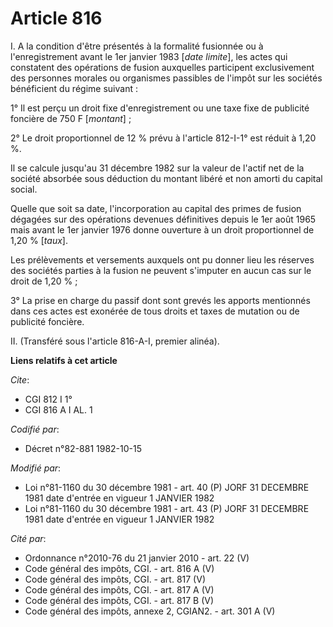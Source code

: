 # Article 816

I. A la condition d'être présentés à la formalité fusionnée ou à l'enregistrement avant le 1er janvier 1983 [*date limite*],
les actes qui constatent des opérations de fusion auxquelles participent exclusivement des personnes morales ou organismes
passibles de l'impôt sur les sociétés bénéficient du régime suivant :

1° Il est perçu un droit fixe d'enregistrement ou une taxe fixe de publicité foncière de 750 F [*montant*] ;

2° Le droit proportionnel de 12 % prévu à l'article 812-I-1° est réduit à 1,20 %.

Il se calcule jusqu'au 31 décembre 1982 sur la valeur de l'actif net de la société absorbée sous déduction du montant libéré
et non amorti du capital social.

Quelle que soit sa date, l'incorporation au capital des primes de fusion dégagées sur des opérations devenues définitives
depuis le 1er août 1965 mais avant le 1er janvier 1976 donne ouverture à un droit proportionnel de 1,20 % [*taux*].

Les prélèvements et versements auxquels ont pu donner lieu les réserves des sociétés parties à la fusion ne peuvent s'imputer
en aucun cas sur le droit de 1,20 % ;

3° La prise en charge du passif dont sont grevés les apports mentionnés dans ces actes est exonérée de tous droits et taxes
de mutation ou de publicité foncière.

II. (Transféré sous l'article 816-A-I, premier alinéa).

**Liens relatifs à cet article**

_Cite_:

  - CGI 812 I 1°
  - CGI 816 A I AL. 1

_Codifié par_:

  - Décret n°82-881 1982-10-15

_Modifié par_:

  - Loi n°81-1160 du 30 décembre 1981 - art. 40 (P) JORF 31 DECEMBRE 1981 date d'entrée en vigueur 1 JANVIER 1982
  - Loi n°81-1160 du 30 décembre 1981 - art. 43 (P) JORF 31 DECEMBRE 1981 date d'entrée en vigueur 1 JANVIER 1982

_Cité par_:

  - Ordonnance n°2010-76 du 21 janvier 2010 - art. 22 (V)
  - Code général des impôts, CGI. - art. 816 A (V)
  - Code général des impôts, CGI. - art. 817 (V)
  - Code général des impôts, CGI. - art. 817 A (V)
  - Code général des impôts, CGI. - art. 817 B (V)
  - Code général des impôts, annexe 2, CGIAN2. - art. 301 A (V)
